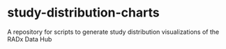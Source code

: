 # study-distribution-charts
A repository for scripts to generate study distribution visualizations of the RADx Data Hub
